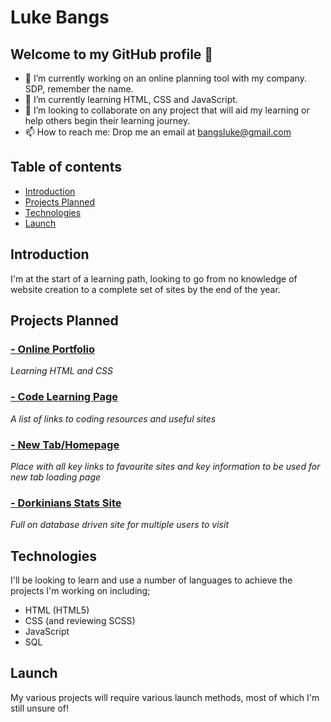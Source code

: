 # Luke Bangs

<!-- **bangsluke/bangsluke** is a ✨ _special_ ✨ repository because its `README.md` (this file) appears on your GitHub profile. -->

## Welcome to my GitHub profile 👋

- 🔭 I’m currently working on an online planning tool with my company. SDP, remember the name.
- 🌱 I’m currently learning HTML, CSS and JavaScript.
- 👯 I’m looking to collaborate on any project that will aid my learning or help others begin their learning journey.
- 📫 How to reach me: Drop me an email at bangsluke@gmail.com

<!-- https://bulldogjob.com/news/449-how-to-write-a-good-readme-for-your-github-project -->

## Table of contents
* [Introduction](#introduction)
* [Projects Planned](#projects-planned)
* [Technologies](#technologies)
* [Launch](#launch)


## Introduction

I'm at the start of a learning path, looking to go from no knowledge of website creation to a complete set of sites by the end of the year. 

## Projects Planned

### [- Online Portfolio](https://repl.it/@bangsluke/OnlinePortfolio#index.html)
_Learning HTML and CSS_

### [- Code Learning Page](https://repl.it/@bangsluke/Code-Learning-Page#index.html)
_A list of links to coding resources and useful sites_

### [- New Tab/Homepage](https://repl.it/@bangsluke/New-Tab-Screen#index.html)
_Place with all key links to favourite sites and key information to be used for new tab loading page_

### [- Dorkinians Stats Site](https://repl.it/@bangsluke/Dorkinians-Webpage#index.html)
_Full on database driven site for multiple users to visit_


## Technologies

I'll be looking to learn and use a number of languages to achieve the projects I'm working on including;
- HTML (HTML5)
- CSS (and reviewing SCSS)
- JavaScript
- SQL

## Launch

My various projects will require various launch methods, most of which I'm still unsure of!

